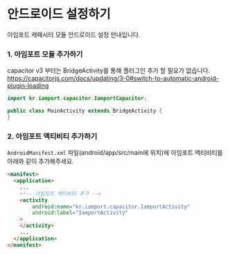 # 안드로이드 설정하기

아임포트 캐패시터 모듈 안드로이드 설정 안내입니다.

### 1. 아임포트 모듈 추가하기
capacitor v3 부터는 BridgeActivity를 통해 플러그인 추가 할 필요가 없습니다.
https://capacitorjs.com/docs/updating/3-0#switch-to-automatic-android-plugin-loading

```java
import kr.iamport.capacitor.IamportCapacitor;

public class MainActivity extends BridgeActivity {
}
```

### 2. 아임포트 액티비티 추가하기
`AndroidManifest.xml` 파일(android/app/src/main에 위치)에 아임포트 액티비티를 아래와 같이 추가해주세요.

```html
<manifest>
  <application>
    ...
    <!-- 아임포트 액티비티 추가 -->
    <activity
        android:name="kr.iamport.capacitor.IamportActivity"
        android:label="IamportActivity"
    >
    </activity>
    ...
  </application>
</manifest>
```
